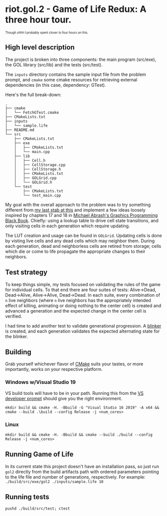# riot.gol.2 - Game of Life Redux: A three hour tour.

<sub><sup>Though shhh I probably spent closer to four hours on this.</sup></sub>

## High level description

The project is broken into three components: the main program (src/exe), the GOL library (src/lib) and the tests (src/test).

The `inputs` directory contains the sample input file from the problem prompt, and `cmake` some cmake resources for retrieving external dependencies (in this case, dependenc*y*: GTest).

Here's the full break-down:
```
.
├── cmake
│   └── FetchGTest.cmake
├── CMakeLists.txt
├── inputs
│   └── sample.life
├── README.md
└── src
    ├── CMakeLists.txt
    ├── exe
    │   ├── CMakeLists.txt
    │   └── main.cpp
    ├── lib
    │   ├── Cell.h
    │   ├── CellStorage.cpp
    │   ├── CellStorage.h
    │   ├── CMakeLists.txt
    │   ├── GOLGrid.cpp
    │   └── GOLGrid.h
    └── test
        ├── CMakeLists.txt
        └── test_main.cpp
```

My goal with the overall approach to the problem was to try something different from [my last stab at this](https://github.com/phytoporg/riot.gol) and implement a few ideas loosely inspired by chapters 17 and 18 in [Michael Abrash's Graphics Programming Black Book](http://www.jagregory.com/abrash-black-book/). Chiefly: using a lookup table to drive cell state transitions, and only visiting cells in each generation which require updating.

The LUT creation and usage can be found in `GOLGrid`. Updating cells is done by visting live cells and any dead cells which may neighbor them. During each generation, dead and neighborless cells are retired from storage; cells which die or come to life propagate the appropriate changes to their neighbors.

## Test strategy

To keep things simple, my tests focused on validating the rules of the game for individual cells. To that end there are four suites of tests: Alive->Dead, Dead->Alive, Alive->Alive, Dead->Dead. In each suite, every combination of `n` live neighbors (where `n` live neighbors has the appropriately intended effect of killing, animating or doing nothing to the center cell) is created and advanced a generation and the expected change in the center cell is verified.

I had time to add another test to validate generational progression. A [blinker](https://www.conwaylife.com/wiki/Blinker) is created, and each generation validates the expected alternating state for the blinker.

## Building

Grab yourself whichever flavor of [CMake](https://cmake.org/) suits your tastes, or more importantly, works on your respective platform.

### Windows w/Visual Studio 19

VS build tools will have to be in your path. Running this from the [VS developer prompt](https://docs.microsoft.com/en-us/dotnet/framework/tools/developer-command-prompt-for-vs) should give you the right environment.

`mkdir build && cmake -H. -Bbuild -G "Visual Studio 16 2019" -A x64 && cmake --build .\build --config Release -j <num_cores>`

### Linux
`mkdir build && cmake -H. -Bbuild && cmake --build ./build --config Release -j <num_cores>`

## Running Game of Life

In its current state this project doesn't have an installation pass, so just run `gol2` directly from the build artifacts path with ordered parameters pointing to the life file and number of generations, respectively. For example:
`./build/src/exe/gol2 ./inputs/sample.life 10`

## Running tests

`pushd ./build/src/test; ctest`
